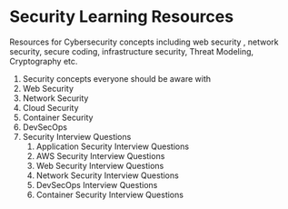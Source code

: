 # Security Learning Resources
Resources for Cybersecurity concepts including web security , network security, secure coding, infrastructure security, Threat Modeling, Cryptography etc.


1.  Security concepts everyone should be aware with
2.  Web Security
3.  Network Security
4.  Cloud Security
5.  Container Security
6.  DevSecOps
7.  Security Interview Questions
    1. Application Security Interview Questions
    2. AWS Security Interview Questions
    3. Web Security Interview Questions
    4. Network Security Interview Questions
    5. DevSecOps Interview Questions
    6. Container Security Interview Questions
